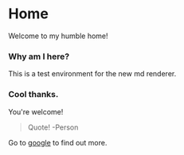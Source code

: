 # Home

Welcome to my humble home!

### Why am I here?

This is a test environment for the new md renderer.

### Cool thanks.

You're welcome!

> Quote! 
> -Person

Go to [google](https://google.com/search?q=google) to find out more.
